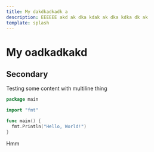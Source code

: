 ```yaml
---
title: My dakdkadkadk a
description: EEEEEE akd ak dka kdak ak dka kdka dk ak
template: splash
---
```


# My oadkadkakd

## Secondary

Testing some content with multiline thing

```go example.go
package main

import "fmt"

func main() {
  fmt.Println("Hello, World!")
}
```

Hmm
